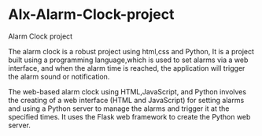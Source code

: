 # Alx-Alarm-Clock-project
Alarm Clock project

The alarm clock is a robust project using html,css and Python, It is a project built using a programming language,which is used to set alarms via a web interface, and when the alarm time is reached, the application will trigger the alarm sound or notification.

The web-based alarm clock using HTML,JavaScript, and Python involves the creating of a web interface (HTML and JavaScript) for setting alarms and using a Python server to manage the alarms and trigger it at the specified times. It uses the Flask web framework to create the Python web server.
